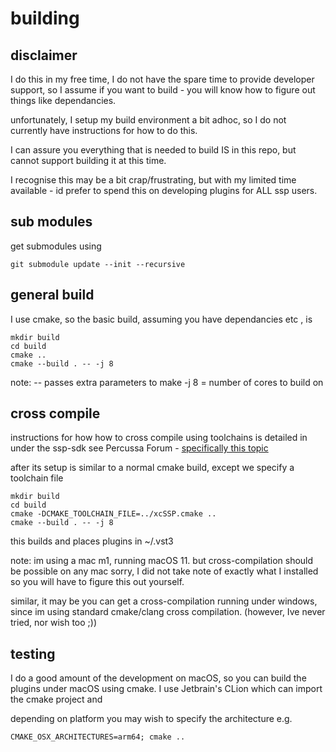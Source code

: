 # building

## disclaimer 

I do this in my free time, I do not have the spare time to provide developer support, so I assume if you want to build - you will know how to figure out things like dependancies. 

unfortunately, I setup my build environment a bit adhoc, so I do not currently have instructions for how to do this. 

I can assure you everything that is needed to build IS in this repo, but cannot support building it at this time.

I recognise this may be a bit crap/frustrating, but with my limited time available - id prefer to spend this on developing plugins for ALL ssp users.



## sub modules
get submodules using

```
git submodule update --init --recursive
```

## general build 
I use cmake, so the basic build, assuming you have dependancies etc , is

```
mkdir build
cd build
cmake ..
cmake --build . -- -j 8
```

note: -- passes extra parameters to make -j 8 = number of cores to build on


## cross compile 


instructions for how how to cross compile using toolchains is detailed in under the ssp-sdk
see Percussa Forum - [specifically this topic](https://forum.percussa.com/t/creating-modules-for-the-ssp-aka-ssp-sdk-updated)

after its setup is similar to a normal cmake build, except we specify a toolchain file

```
mkdir build
cd build
cmake -DCMAKE_TOOLCHAIN_FILE=../xcSSP.cmake ..
cmake --build . -- -j 8
 ```

this builds and places plugins in ~/.vst3


note: 
im using a mac m1, running macOS 11. but cross-compilation should be possible on any mac
sorry, I did not take note of exactly what I installed so you will have to figure this out yourself. 

similar, it may be you can get a cross-compilation running under windows, since im using standard cmake/clang cross compilation. (however, Ive never tried, nor wish too ;))  



## testing
I do a good amount of the development on macOS, so you can build the plugins under macOS using cmake. I use Jetbrain's CLion which can import the cmake project and 

depending on platform you may wish to specify the architecture 
e.g.
```
CMAKE_OSX_ARCHITECTURES=arm64; cmake ..
```
